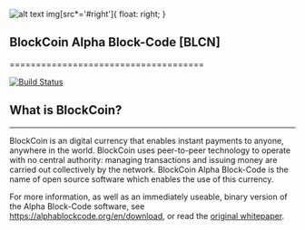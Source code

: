 ![alt text](https://avatars3.githubusercontent.com/u/28805837?s=120&v=4#right)
img[src*='#right']{ float: right; }
## BlockCoin Alpha Block-Code [BLCN]
=====================================

[![Build Status](https://travis-ci.org/bitcoin/bitcoin.svg?branch=master)](https://travis-ci.org/bitcoin/bitcoin)


## What is BlockCoin?
----------------

BlockCoin is an digital currency that enables instant payments to
anyone, anywhere in the world. BlockCoin uses peer-to-peer technology to operate
with no central authority: managing transactions and issuing money are carried
out collectively by the network. BlockCoin Alpha Block-Code is the name of open source
software which enables the use of this currency.

For more information, as well as an immediately useable, binary version of
the Alpha Block-Code software, see https://alphablockcode.org/en/download, or read the
[original whitepaper](https://alphablockcode.org/BlockCoin.pdf).
